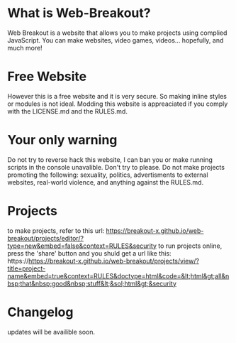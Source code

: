 # What is Web-Breakout?
Web Breakout is a website that allows you to make projects using complied JavaScript.
You can make websites, video games, videos... hopefully, and much more!

# Free Website
However this is a free website and it is very secure. So making inline styles or modules is not ideal.
Modding this website is appreaciated if you comply with the LICENSE.md and the RULES.md.

# Your only warning
Do not try to reverse hack this website, I can ban you or make running scripts in the console unavalible. Don't try to please.
Do not make projects promoting the following: sexuality, politics, advertisments to external websites, real-world violence, and anything against the RULES.md.

# Projects
to make projects, refer to this url: 
https://breakout-x.github.io/web-breakout/projects/editor/?type=new&embed=false&context=RULES&security
to run projects online, press the 'share' button and you shuld get a url like this: 
https://https://breakout-x.github.io/web-breakout/projects/view/?title=project-name&embed=true&context=RULES&doctype=html&code=&lt;html&gt;all&nbsp;that&nbsp;good&nbsp;stuff&lt;&sol;html&gt;&security

# Changelog
updates will be availible soon.

